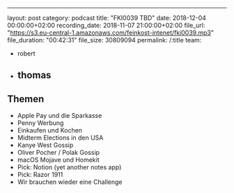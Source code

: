 ---
layout: post
category: podcast
title: "FKI0039 TBD"
date: 2018-12-04 00:00:00+02:00
recording_date: 2018-11-07 21:00:00+02:00
file_url: "https://s3.eu-central-1.amazonaws.com/feinkost-intenet/fki0039.mp3"
file_duration: "00:42:31"
file_size: 30809094
permalink: /:title
team:
- robert
- thomas
    ---

## Themen

- Apple Pay und die Sparkasse
- Penny Werbung
- Einkaufen und Kochen
- Midterm Elections in den USA
- Kanye West Gossip
- Oliver Pocher / Polak Gossip
- macOS Mojave und Homekit
- Pick: Notion (yet another notes app)
- Pick: Razor 1911
- Wir brauchen wieder eine Challenge
